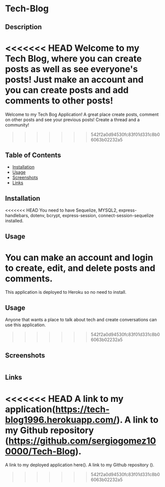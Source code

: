 # Tech-Blog

## Description
<<<<<<< HEAD
Welcome to my Tech Blog, where you can create posts as well as see everyone's posts! Just make an account and you can create posts and add comments to other posts!
=======
Welcome to my Tech Bog Application! A great place create posts, comment on other posts and see your previous posts! Create a thread and a community!
>>>>>>> 542f2a0d94530fc83f01d331c8b06063b02232a5

## Table of Contents
* [Installation](#Installation)
* [Usage](#Usage)
* [Screenshots](#Screenshots)
* [Links](#Links)
  

## Installation
<<<<<<< HEAD
You need to have Sequelize, MYSQL2, express-handlebars, dotenv, bcrypt, express-session, connect-session-sequelize installed.

## Usage
You can make an account and login to create, edit, and delete posts and comments.
=======
This application is deployed to Heroku so no need to install.

## Usage
Anyone that wants a place to talk about tech and create conversations can use this application.
>>>>>>> 542f2a0d94530fc83f01d331c8b06063b02232a5

## Screenshots
<img src="">

## Links
<<<<<<< HEAD
A link to my application(https://tech-blog1996.herokuapp.com/). A link to my Github repository (https://github.com/sergiogomez100000/Tech-Blog).
=======
A link to my deployed application here(). A link to my Github repository ().
>>>>>>> 542f2a0d94530fc83f01d331c8b06063b02232a5
